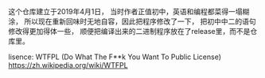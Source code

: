 这个仓库建立于2019年4月1日，
当时作者正值初中，英语和编程都菜得一塌糊涂，
所以现在重新回味时无地自容，因此把程序修改了一下，
把初中中二的语句修改得更加得体一些，
顺便把编译出来的二进制程序放在了release里，而不是仓库里。

lisence: WTFPL (Do What The F**k You Want To Public License)
https://zh.wikipedia.org/wiki/WTFPL

